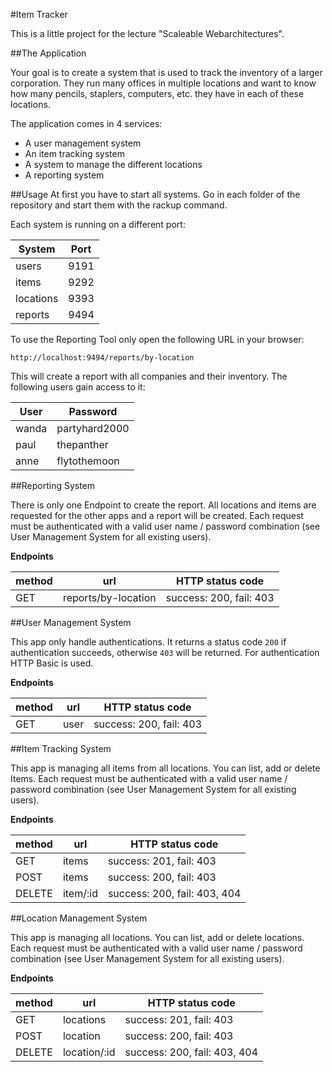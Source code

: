 #Item Tracker

This is a little project for the lecture "Scaleable Webarchitectures".

##The Application

Your goal is to create a system that is used to track the inventory of a larger corporation. They run many offices in multiple locations and want to know how many pencils, staplers, computers, etc. they have in each of these locations.

The application comes in 4 services:

* A user management system
* An item tracking system
* A system to manage the different locations
* A reporting system


##Usage
At first you have to start all systems.
Go in each folder of the repository and start them with the rackup command.

Each system is running on a different port:

System    | Port
--------- | ----
users     | 9191
items     | 9292
locations | 9393
reports   | 9494

To use the Reporting Tool only open the following URL in your browser:

``http://localhost:9494/reports/by-location``

This will create a report with all companies and their inventory.
The following users gain access to it:

User  | Password
----- | -------------
wanda | partyhard2000
paul  | thepanther
anne  | flytothemoon


##Reporting System

There is only one Endpoint to create the report.
All locations and items are requested for the other apps and a report will be created.
Each request must be authenticated with a valid user name / password combination (see User Management System for all existing users).

**Endpoints**

method | url                 | HTTP status code
------ | ------------------- | ----------------------
GET    | reports/by-location | success: 200, fail: 403


##User Management System

This app only handle authentications.
It returns a status code ``200`` if authentication succeeds, otherwise ``403`` will be returned.
For authentication HTTP Basic is used.

**Endpoints**

method | url                 | HTTP status code
------ | ------------------- | ---------------------
GET    | user                | success: 200, fail: 403


##Item Tracking System

This app is managing all items from all locations. You can list, add or delete Items.
Each request must be authenticated with a valid user name / password combination (see User Management System for all existing users).

**Endpoints**

method | url       | HTTP status code         
------ | --------- | -----------------
GET    | items     | success: 201, fail: 403
POST   | items     | success: 200, fail: 403
DELETE | item/:id  | success: 200, fail: 403, 404


##Location Management System

This app is managing all locations. You can list, add or delete locations.
Each request must be authenticated with a valid user name / password combination (see User Management System for all existing users).

**Endpoints**

method | url           | HTTP status code         
------ | ------------- | -----------------
GET    | locations     | success: 201, fail: 403
POST   | location      | success: 200, fail: 403
DELETE | location/:id  | success: 200, fail: 403, 404
